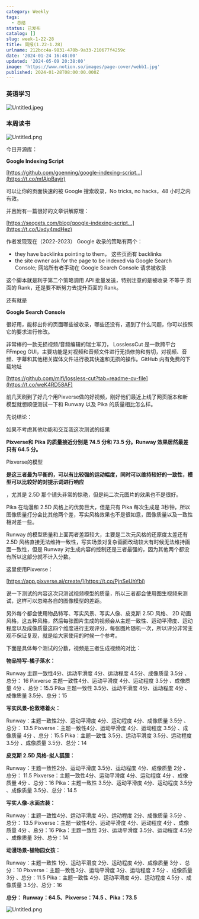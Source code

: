 ```yaml
---
category: Weekly
tags:
  - 总结
status: 已发布
catalog: []
slug: week-1-22-28
title: 周报(1.22-1.28)
urlname: 212bcc4a-9831-470b-9a33-210677f4259c
date: '2024-01-24 16:48:00'
updated: '2024-05-09 20:38:00'
image: 'https://www.notion.so/images/page-cover/webb1.jpg'
published: 2024-01-28T08:00:00.000Z
---
```


### 英语学习


![Untitled.jpeg](https://prod-files-secure.s3.us-west-2.amazonaws.com/5d24fe63-e567-4804-86f9-9fdc62e13082/13f89310-e18e-4344-b5f8-95c58ff07f1e/Untitled.jpeg?X-Amz-Algorithm=AWS4-HMAC-SHA256&X-Amz-Content-Sha256=UNSIGNED-PAYLOAD&X-Amz-Credential=ASIAZI2LB4662T3AWZKJ%2F20250218%2Fus-west-2%2Fs3%2Faws4_request&X-Amz-Date=20250218T053804Z&X-Amz-Expires=3600&X-Amz-Security-Token=IQoJb3JpZ2luX2VjEF0aCXVzLXdlc3QtMiJHMEUCIQDBrFo%2BLEk5c%2Bo6A3oQfKR8Y%2BxwQYp9jmHJdzKtyH9LWAIgAejUDWa1Y806VXn%2B4aT8zeateatNV46HzFWnWJVkpJoqiAQIhv%2F%2F%2F%2F%2F%2F%2F%2F%2F%2FARAAGgw2Mzc0MjMxODM4MDUiDCURp6JAy5g1Pbu%2BaSrcAyT5Qt7cYOMtEzp4yGhRZ5ueXu4mxXyOKFfx9S%2B3wNDoKS7X0O1mwGYp%2B%2BZ5s1%2FaqVvzRNUw4awvLORdEUwetP2Sk9sxtEkK2cucGUqKB9N0d2oNBZjzH30FZ0QW0aQKIb9KABgQ61513frdphJv2yLRS7inMFzmQuRPUWlxp7jLe45ctnHm2MDN5daSqCz4oG1VyTvFYGRg9QnOcOckI%2B0uFsBI5H6M60l4H1aw1eynlM7VSB%2FudVwqg4t1Gv8RviOWqTuM%2FIT3iW903KjTRhZ%2B%2FuNfCKFg9eA8dSgQK6t2j3TTimaJSgn5yoMQzHD3Etrog5NnEhSpCbBZsIvR5x5gJZ9poW3RCjFvUd4UeySPiHuALsNi0P0HTt5qu0ktyr5%2FKpdu9qJedQGr0uFhtXYed7o4TKDlSfwmlstCKAPqh7lQwmHwwkMZk5QNs8T1uXGRKb3CfAEvhd127Bmpt3nGKI5GCYdKgYOOCSRA1lbUrzhS1f%2BSy1wJSgwGZ%2BVEeVnB%2BRwovPCNeEXdRO3E4j2zx2bGt%2Fj%2F28wrF362SA3heF3ZDWnRigqM%2FGni9XIzeukysQa65JEoGHK81gn3wKVMCdtdQORiBm0l3CdUzkl%2BksMi7grxgnF8MG4oMKWp0L0GOqUBRuRJ4R5UBwC55jFhnx8y24Ja%2F9KD1gReLKU8ngECBq6or8nPZHitFDbbM7L9WtvzbnPHjNY6SD3wCTo38fq8eiyLS4iUWKjc4AWR2ulz6%2BzkyjvpiQjB26qDjmR7pdlP%2BLv91XlliywbRJyDtM%2FY6rCyOtyST3Ajx8S%2BzSCrcnT5DANFAXyeXENyrWVo9Wx5W5tnobnE8%2FiDyEJmffVp%2F%2BLBUCaU&X-Amz-Signature=dfe0fbfdd78da6a30e8cd63904f9cfc0a33911da17f20e40c79140a6fb4d2d6d&X-Amz-SignedHeaders=host&x-id=GetObject)


### 本周读书


![Untitled.png](https://prod-files-secure.s3.us-west-2.amazonaws.com/5d24fe63-e567-4804-86f9-9fdc62e13082/4230a01f-03e6-45a7-9f78-5892b7e77e85/Untitled.png?X-Amz-Algorithm=AWS4-HMAC-SHA256&X-Amz-Content-Sha256=UNSIGNED-PAYLOAD&X-Amz-Credential=ASIAZI2LB4662T3AWZKJ%2F20250218%2Fus-west-2%2Fs3%2Faws4_request&X-Amz-Date=20250218T053804Z&X-Amz-Expires=3600&X-Amz-Security-Token=IQoJb3JpZ2luX2VjEF0aCXVzLXdlc3QtMiJHMEUCIQDBrFo%2BLEk5c%2Bo6A3oQfKR8Y%2BxwQYp9jmHJdzKtyH9LWAIgAejUDWa1Y806VXn%2B4aT8zeateatNV46HzFWnWJVkpJoqiAQIhv%2F%2F%2F%2F%2F%2F%2F%2F%2F%2FARAAGgw2Mzc0MjMxODM4MDUiDCURp6JAy5g1Pbu%2BaSrcAyT5Qt7cYOMtEzp4yGhRZ5ueXu4mxXyOKFfx9S%2B3wNDoKS7X0O1mwGYp%2B%2BZ5s1%2FaqVvzRNUw4awvLORdEUwetP2Sk9sxtEkK2cucGUqKB9N0d2oNBZjzH30FZ0QW0aQKIb9KABgQ61513frdphJv2yLRS7inMFzmQuRPUWlxp7jLe45ctnHm2MDN5daSqCz4oG1VyTvFYGRg9QnOcOckI%2B0uFsBI5H6M60l4H1aw1eynlM7VSB%2FudVwqg4t1Gv8RviOWqTuM%2FIT3iW903KjTRhZ%2B%2FuNfCKFg9eA8dSgQK6t2j3TTimaJSgn5yoMQzHD3Etrog5NnEhSpCbBZsIvR5x5gJZ9poW3RCjFvUd4UeySPiHuALsNi0P0HTt5qu0ktyr5%2FKpdu9qJedQGr0uFhtXYed7o4TKDlSfwmlstCKAPqh7lQwmHwwkMZk5QNs8T1uXGRKb3CfAEvhd127Bmpt3nGKI5GCYdKgYOOCSRA1lbUrzhS1f%2BSy1wJSgwGZ%2BVEeVnB%2BRwovPCNeEXdRO3E4j2zx2bGt%2Fj%2F28wrF362SA3heF3ZDWnRigqM%2FGni9XIzeukysQa65JEoGHK81gn3wKVMCdtdQORiBm0l3CdUzkl%2BksMi7grxgnF8MG4oMKWp0L0GOqUBRuRJ4R5UBwC55jFhnx8y24Ja%2F9KD1gReLKU8ngECBq6or8nPZHitFDbbM7L9WtvzbnPHjNY6SD3wCTo38fq8eiyLS4iUWKjc4AWR2ulz6%2BzkyjvpiQjB26qDjmR7pdlP%2BLv91XlliywbRJyDtM%2FY6rCyOtyST3Ajx8S%2BzSCrcnT5DANFAXyeXENyrWVo9Wx5W5tnobnE8%2FiDyEJmffVp%2F%2BLBUCaU&X-Amz-Signature=4640bb39657f589cce121ff5daa3de30a1fbb60c075e58734a21a0e636e4aec8&X-Amz-SignedHeaders=host&x-id=GetObject)


今日开源库：


**Google Indexing Script**


[https://github.com/goenning/google-indexing-script…](https://t.co/mfAipBayir)


可以让你的页面快速的被 Google 搜索收录，No tricks, no hacks，48 小时之内有效。

并且附有一篇很好的文章讲解原理：


[https://seogets.com/blog/google-indexing-script…](https://t.co/Uxdy4mdHez)


作者发现现在（2022-2023） Google 收录的策略有两个：

- they have backlinks pointing to them， 这些页面有 backlinks
- the site owner ask for the page to be indexed via Google Search Console; 网站所有者手动在 Google Search Console 请求被收录

这个脚本就是利于第二个策略调用 API 批量发送，特别注意的是被收录 不等于 页面的 Rank，还是要不断努力去提升页面的 Rank。

还有就是


**Google Search Console**


很好用，能标出你的页面哪些被收录，哪些还没有，遇到了什么问题，你可以按照它的要求进行修改。


非常棒的一款无损视频/音频编辑的瑞士军刀， LosslessCut 是一款跨平台 FFmpeg GUI，主要功能是对视频和音频文件进行无损修剪和剪切，对视频、音频、字幕和其他相关媒体文件进行极其快速和无损的操作。GitHub 内有免费的下载地址


[https://github.com/mifi/lossless-cut?tab=readme-ov-file](https://t.co/weK4RD58AF)


前几天刷到了好几个用Pixverse做的好视频，刚好他们最近上线了网页版本和新模型就想顺便测试一下和 Runway 以及 Pika 的质量相比怎么样。

先说结论：

如果不考虑其他功能和交互我这次测试的结果


**Pixverse和 Pika 的质量接近分别是 74.5 分和 73.5 分。Runway 效果居然最差只有 64.5 分。**


Pixverse的模型


**是这三者最为平衡的，可以有比较强的运动幅度，同时可以维持较好的一致性，模型可以比较好的对提示词进行响应**


，尤其是 2.5D 那个镜头非常的惊艳，但是纯二次元图片的效果也不是很好。

Pika 在动漫和 2.5D 风格上的优势巨大，但是只有 Pika 每次生成是 3秒钟，所以图像质量打分会比其他两个差，写实风格效果也不是很如意，图像质量以及一致性相对差一些。

Runway 的模型质量和上面两者差距较大，主要是二次元风格的还原度太差还有 2.5D 风格直接无法维持一致性，写实场景对复杂画面改动较大有时候无法维持画面一致性，但是 Runway 对生成内容的控制还是三者最强的，因为其他两个都没有所以这部分就不计入分数。

这里使用Pixverse：


[https://app.pixverse.ai/create/](https://t.co/PjnSeUhYbi)


说一下测试的内容这次只测试视频模型的质量，所以三者都会使用图生视频来测试，这样可以忽略各自的图像模型的差距。

另外每个都会使用物品特写、写实风景、写实人像、皮克斯 2.5D 风格、 2D 动画风格，这五种风格，然后每张图片生成的视频会从主题一致性、运动平滑度、运动程度以及成像质量这四个维度进行主观评分，每张图片随机一次，所以评分非常主观不保证复现，就是给大家使用的时候一个参考。

下面是具体每个测试的分数，视频是三者生成视频的对比：


**物品特写-橘子落水：**


Runway   主题一致性4分、运动平滑度 4分、运动程度 4.5分、成像质量 3.5分 、总分： 16
Pixverse 主题一致性4分、运动平滑度 4分、运动程度 3.5分 、成像质量 4分 、总分：15.5
Pika 主题一致性 3.5分、运动平滑度 4分、运动程度 4分 、成像质量 3.5分、总分：15


**写实风景-伦敦塔着火：**


Runway：主题一致性2分、运动平滑度 4分、运动程度 4分、成像质量 3.5分 、总分： 13.5
Pixverse：主题一致性4分、运动平滑度 4分、运动程度 3.5分 、成像质量 4分 、总分：15.5
Pika：主题一致性 3.5分、运动平滑度 3.5分、运动程度 3.5分 、成像质量 3.5分、总分：14


**皮克斯 2.5D 风格-拟人狐狸：**


Runway：主题一致性2分、运动平滑度 3.5分、运动程度 4分、成像质量 2分 、总分： 11.5
Pixverse：主题一致性4分、运动平滑度 4分、运动程度 4分 、成像质量 4分 、总分：16
Pika：主题一致性 3.5分、运动平滑度 4分、运动程度 3.5分 、成像质量 3.5分、总分：14.5


**写实人像-水面古装：**


Runway：主题一致性4分、运动平滑度 4分、运动程度 2分、成像质量 3.5分 、总分： 13.5
Pixverse：主题一致性4分、运动平滑度 4分、运动程度 4分 、成像质量 4分 、总分：16
Pika：主题一致性 3分、运动平滑度 3.5分、运动程度 4.5分 、成像质量 3分、总分：14


**动漫场景-植物园女孩：**


Runway：主题一致性 1分、运动平滑度 2分、运动程度 4分、成像质量 3分 、总分：10
Pixverse：主题一致性3分、运动平滑度 3分、运动程度 2.5分 、成像质量 3分 、总分：11.5
Pika：主题一致性 4分、运动平滑度 4分、运动程度 4.5分 、成像质量 3.5分、总分：16


**总分： Runway：64.5、Pixverse：74.5 、Pika：73.5**


![Untitled.png](https://prod-files-secure.s3.us-west-2.amazonaws.com/5d24fe63-e567-4804-86f9-9fdc62e13082/8e04e5ad-2b05-4144-8058-53bf010acfd3/Untitled.png?X-Amz-Algorithm=AWS4-HMAC-SHA256&X-Amz-Content-Sha256=UNSIGNED-PAYLOAD&X-Amz-Credential=ASIAZI2LB4662T3AWZKJ%2F20250218%2Fus-west-2%2Fs3%2Faws4_request&X-Amz-Date=20250218T053804Z&X-Amz-Expires=3600&X-Amz-Security-Token=IQoJb3JpZ2luX2VjEF0aCXVzLXdlc3QtMiJHMEUCIQDBrFo%2BLEk5c%2Bo6A3oQfKR8Y%2BxwQYp9jmHJdzKtyH9LWAIgAejUDWa1Y806VXn%2B4aT8zeateatNV46HzFWnWJVkpJoqiAQIhv%2F%2F%2F%2F%2F%2F%2F%2F%2F%2FARAAGgw2Mzc0MjMxODM4MDUiDCURp6JAy5g1Pbu%2BaSrcAyT5Qt7cYOMtEzp4yGhRZ5ueXu4mxXyOKFfx9S%2B3wNDoKS7X0O1mwGYp%2B%2BZ5s1%2FaqVvzRNUw4awvLORdEUwetP2Sk9sxtEkK2cucGUqKB9N0d2oNBZjzH30FZ0QW0aQKIb9KABgQ61513frdphJv2yLRS7inMFzmQuRPUWlxp7jLe45ctnHm2MDN5daSqCz4oG1VyTvFYGRg9QnOcOckI%2B0uFsBI5H6M60l4H1aw1eynlM7VSB%2FudVwqg4t1Gv8RviOWqTuM%2FIT3iW903KjTRhZ%2B%2FuNfCKFg9eA8dSgQK6t2j3TTimaJSgn5yoMQzHD3Etrog5NnEhSpCbBZsIvR5x5gJZ9poW3RCjFvUd4UeySPiHuALsNi0P0HTt5qu0ktyr5%2FKpdu9qJedQGr0uFhtXYed7o4TKDlSfwmlstCKAPqh7lQwmHwwkMZk5QNs8T1uXGRKb3CfAEvhd127Bmpt3nGKI5GCYdKgYOOCSRA1lbUrzhS1f%2BSy1wJSgwGZ%2BVEeVnB%2BRwovPCNeEXdRO3E4j2zx2bGt%2Fj%2F28wrF362SA3heF3ZDWnRigqM%2FGni9XIzeukysQa65JEoGHK81gn3wKVMCdtdQORiBm0l3CdUzkl%2BksMi7grxgnF8MG4oMKWp0L0GOqUBRuRJ4R5UBwC55jFhnx8y24Ja%2F9KD1gReLKU8ngECBq6or8nPZHitFDbbM7L9WtvzbnPHjNY6SD3wCTo38fq8eiyLS4iUWKjc4AWR2ulz6%2BzkyjvpiQjB26qDjmR7pdlP%2BLv91XlliywbRJyDtM%2FY6rCyOtyST3Ajx8S%2BzSCrcnT5DANFAXyeXENyrWVo9Wx5W5tnobnE8%2FiDyEJmffVp%2F%2BLBUCaU&X-Amz-Signature=cb2146d39e885364b249998921d3bb7e212572ef32d3b1c170c55ef2e1e8d0ce&X-Amz-SignedHeaders=host&x-id=GetObject)

